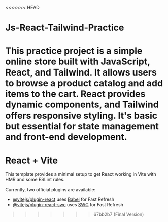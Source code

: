 <<<<<<< HEAD
# Js-React-Tailwind-Practice
This practice project is a simple online store built with JavaScript, React, and Tailwind. It allows users to browse a product catalog and add items to the cart. React provides dynamic components, and Tailwind offers responsive styling. It's basic but essential for state management and front-end development.
=======
# React + Vite

This template provides a minimal setup to get React working in Vite with HMR and some ESLint rules.

Currently, two official plugins are available:

- [@vitejs/plugin-react](https://github.com/vitejs/vite-plugin-react/blob/main/packages/plugin-react/README.md) uses [Babel](https://babeljs.io/) for Fast Refresh
- [@vitejs/plugin-react-swc](https://github.com/vitejs/vite-plugin-react-swc) uses [SWC](https://swc.rs/) for Fast Refresh
>>>>>>> 67bb2b7 (Final Version)
